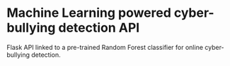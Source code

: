 # Machine Learning powered cyber-bullying detection API
Flask API linked to a pre-trained Random Forest classifier for online cyber-bullying detection.

